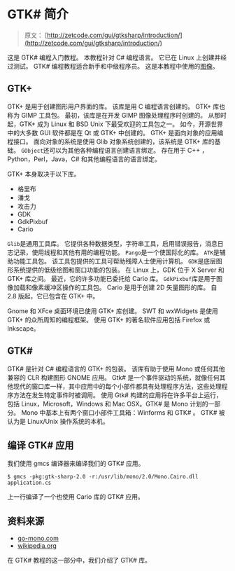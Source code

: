 # GTK# 简介

> 原文： [http://zetcode.com/gui/gtksharp/introduction/](http://zetcode.com/gui/gtksharp/introduction/)

这是 GTK# 编程入门教程。 本教程针对 C# 编程语言。 它已在 Linux 上创建并经过测试。 GTK# 编程教程适合新手和中级程序员。 这是本教程中使用的[图像](/img/gui/sharpgimg.tgz)。

## GTK+ 

GTK+  是用于创建图形用户界面的库。 该库是用 C 编程语言创建的。 GTK+ 库也称为 GIMP 工具包。 最初，该库是在开发 GIMP 图像处理程序时创建的。 从那时起，GTK+ 成为 Linux 和 BSD Unix 下最受欢迎的工具包之一。 如今，开源世界中的大多数 GUI 软件都是在 Qt 或 GTK+ 中创建的。 GTK+ 是面向对象的应用编程接口。 面向对象的系统是使用 Glib 对象系统创建的，该系统是 GTK+ 库的基础。 `GObject`还可以为其他各种编程语言创建语言绑定。 存在用于 C++ ，Python，Perl，Java，C# 和其他编程语言的语言绑定。

GTK+ 本身取决于以下库。

*   格里布
*   潘戈
*   攻击力
*   GDK
*   GdkPixbuf
*   Cario

`Glib`是通用工具库。 它提供各种数据类型，字符串工具，启用错误报告，消息日志记录，使用线程和其他有用的编程功能。 `Pango`是一个使国际化的库。 `ATK`是辅助功能工具包。 该工具包提供的工具可帮助残障人士使用计算机。 `GDK`是底层图形系统提供的低级绘图和窗口功能的包装。 在 Linux 上，GDK 位于 X Server 和 GTK+ 库之间。 最近，它的许多功能已委托给 Cario 库。 `GdkPixbuf`库是用于图像加载和像素缓冲区操作的工具包。 Cario 是用于创建 2D 矢量图形的库。 自 2.8 版起，它已包含在 GTK+ 中。

Gnome 和 XFce 桌面环境已使用 GTK+ 库创建。 SWT 和 wxWidgets 是使用 GTK+ 的众所周知的编程框架。 使用 GTK+ 的著名软件应用包括 Firefox 或 Inkscape。

## GTK# 

GTK# 是针对 C# 编程语言的 GTK+ 的包装。 该库有助于使用 Mono 或任何其他兼容的 CLR 构建图形 GNOME 应用。 Gtk# 是一个事件驱动的系统，就像任何其他现代的窗口库一样，其中应用中的每个小部件都具有处理程序方法，这些处理程序方法在发生特定事件时被调用。 使用 Gtk# 构建的应用将在许多平台上运行，包括 Linux，Microsoft，Windows 和 Mac OSX。GTK# 是 Mono 计划的一部分。 Mono 中基本上有两个窗口小部件工具箱：Winforms 和 GTK# 。 GTK# 被认为是 Linux/Unix 操作系统的本机。

## 编译 GTK# 应用

我们使用 gmcs 编译器来编译我们的 GTK# 应用。

```
$ gmcs -pkg:gtk-sharp-2.0 -r:/usr/lib/mono/2.0/Mono.Cairo.dll application.cs

```

上一行编译了一个也使用 Cario 库的 GTK# 应用。

## 资料来源

*   [go-mono.com](http://www.go-mono.com)
*   [wikipedia.org](http://wwww.wikipedia.org)

在 GTK# 教程的这一部分中，我们介绍了 GTK# 库。